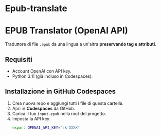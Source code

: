 # Epub-translate
# EPUB Translator (OpenAI API)

Traduttore di file `.epub` da una lingua a un'altra **preservando tag e attributi**.

## Requisiti
- Account OpenAI con API key.
- Python 3.11 (già incluso in Codespaces).

## Installazione in GitHub Codespaces
1. Crea nuova repo e aggiungi tutti i file di questa cartella.
2. Apri in **Codespaces** da GitHub.
3. Carica il tuo `input.epub` nella root del progetto.
4. Imposta la API key:
   ```bash
   export OPENAI_API_KEY="sk-XXXX"
